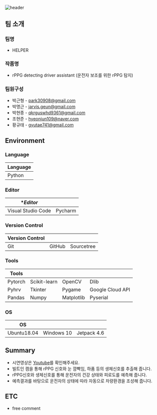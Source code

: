 ![header](https://capsule-render.vercel.app/api?type=waving&color=auto&height=250&section=header&text=📕2022ESWContest_mobility_6067%20&fontSize=40)

## 팀 소개
### 팀명
- HELPER

### 작품명
- rPPG detecting driver assistant (운전자 보조를 위한 rPPG 탐지)

### 팀원구성
- 박근형 - park30908@gmail.com
- 박명근 - jarvis.geun@gmail.com
- 박현종 - qkrguswhd9361@gmail.com 
- 조현준 - hyeonjun109@naver.com
- 황규태 - gyutae741@gmail.com

## Environment

###  Language
|**Language**|
|---|
|Python|

### Editor
|**Editor*||
|---|---|
|Visual Studio Code|Pycharm|

### Version Control
|**Version Control**|||
|---|---|---|
|Git|GitHub|Sourcetree|

### Tools
|**Tools**||||
|---|---|---|---|
|Pytorch|Scikit-learn|OpenCV|Dlib|
|Pyhrv|Tkinter|Pygame|Google Cloud API|
|Pandas|Numpy|Matplotlib|Pyserial|

### OS
|**OS**|||
|---|---|---|
|Ubuntu18.04|Windows 10|Jetpack 4.6|

## Summary
- 시연영상은 [Youtube](https://www.youtube.com/watch?v=nHCmidi_75A&ab_channel=Jarvis-Geun)를 확인해주세요.
- 빌트인 캠을 통해 rPPG 신호와 눈 깜빡임, 하품 등의 생체신호를 추출해 줍니다.
- rPPG신호와 생체신호를 통해 운전자의 건강 상태와 피로도를 예측해 줍니다.
- 예측결과를 바탕으로 운전자의 상태에 따라 자동으로 차량환경을 조성해 줍니다.


## ETC
- free comment

